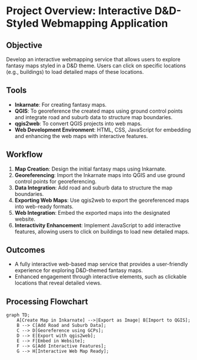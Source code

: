 # Project Overview: Interactive D&D-Styled Webmapping Application

## Objective
Develop an interactive webmapping service that allows users to explore fantasy maps styled in a D&D theme. Users can click on specific locations (e.g., buildings) to load detailed maps of these locations.

## Tools
- **Inkarnate**: For creating fantasy maps.
- **QGIS**: To georeference the created maps using ground control points and integrate road and suburb data to structure map boundaries.
- **qgis2web**: To convert QGIS projects into web maps.
- **Web Development Environment**: HTML, CSS, JavaScript for embedding and enhancing the web maps with interactive features.

## Workflow
1. **Map Creation**: Design the initial fantasy maps using Inkarnate.
2. **Georeferencing**: Import the Inkarnate maps into QGIS and use ground control points for georeferencing.
3. **Data Integration**: Add road and suburb data to structure the map boundaries.
4. **Exporting Web Maps**: Use qgis2web to export the georeferenced maps into web-ready formats.
5. **Web Integration**: Embed the exported maps into the designated website.
6. **Interactivity Enhancement**: Implement JavaScript to add interactive features, allowing users to click on buildings to load new detailed maps.

## Outcomes
- A fully interactive web-based map service that provides a user-friendly experience for exploring D&D-themed fantasy maps.
- Enhanced engagement through interactive elements, such as clickable locations that reveal detailed views.

## Processing Flowchart

```mermaid
graph TD;
    A[Create Map in Inkarnate] -->|Export as Image| B[Import to QGIS];
    B --> C[Add Road and Suburb Data];
    C --> D[Georeference using GCPs];
    D --> E[Export with qgis2web];
    E --> F[Embed in Website];
    F --> G[Add Interactive Features];
    G --> H[Interactive Web Map Ready];
